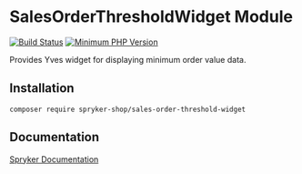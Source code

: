 # SalesOrderThresholdWidget Module
[![Build Status](https://travis-ci.org/spryker-shop/sales-order-threshold-widget.svg)](https://travis-ci.org/spryker-shop/sales-order-threshold-widget)
[![Minimum PHP Version](https://img.shields.io/badge/php-%3E%3D%207.2-8892BF.svg)](https://php.net/)

Provides Yves widget for displaying minimum order value data.

## Installation

```
composer require spryker-shop/sales-order-threshold-widget
```

## Documentation

[Spryker Documentation](https://academy.spryker.com)
